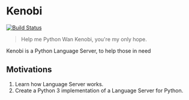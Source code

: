 # Kenobi
[![Build Status](https://travis-ci.org/yorodm/kenobi.svg?branch=develop)](https://travis-ci.org/yorodm/kenobi)

> Help me Python Wan Kenobi, you're my only hope.

Kenobi is a Python Language Server, to help those in need

## Motivations

1. Learn how Language Server works.
2. Create a Python 3 implementation of a Language Server for Python.
